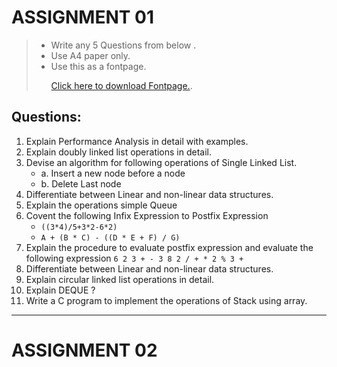 # ASSIGNMENT 01

> - Write any 5 Questions from below .
> - Use A4 paper only.
> - Use this as a fontpage. <p> <a href="/DATA-STRUCTURE/AT.pdf" target="_blank">Click here to download Fontpage.</a>.</p>

## Questions:

1. Explain Performance Analysis in detail with examples.
2. Explain doubly linked list operations in detail.
3. Devise an algorithm for following operations of Single Linked List.
   - a. Insert a new node before a node
   - b. Delete Last node
4. Differentiate between Linear and non-linear data structures.
5. Explain the operations simple Queue
6. Covent the following Infix Expression to Postfix Expression
   - `((3*4)/5+3*2-6*2)`
   - `A + (B * C) - ((D * E + F) / G)`
7. Explain the procedure to evaluate postfix expression and evaluate the following expression `6 2 3 + - 3 8 2 / + * 2 % 3 +`
8. Differentiate between Linear and non-linear data structures.
9. Explain circular linked list operations in detail.
10. Explain DEQUE ?
11. Write a C program to implement the operations of Stack using array.
<hr>

# ASSIGNMENT 02
